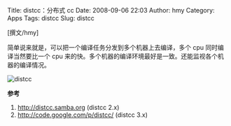 Title: distcc：分布式 cc
Date: 2008-09-06 22:03
Author: hmy
Category: Apps
Tags: distcc
Slug: distcc

[撰文/hmy]

简单说来就是，可以把一个编译任务分发到多个机器上去编译，多个 cpu
同时编译当然要比一个 cpu
来的快。多个机器的编译环境最好是一致。还能监视各个机器的编译情况。

![distcc](http://i.linuxtoy.org/i/2008/09/distcc.png)

**参考**

1.  <http://distcc.samba.org> (distcc 2.x)
2.  <http://code.google.com/p/distcc/> (distcc 3.x)

